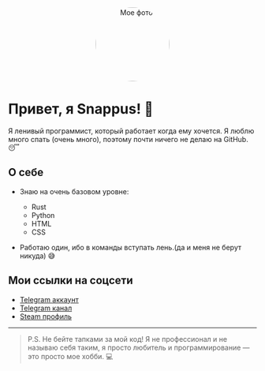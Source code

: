 <div align="center">
  <img src="https://avatars.githubusercontent.com/u/187189475?v=4" alt="Мое фото" style="border-radius: 50%; width: 150px; height: 150px;">
</div>

# Привет, я **Snappus**! 👋

Я ленивый программист, который работает когда ему хочется. 
Я люблю много спать (очень много), поэтому почти ничего не делаю на GitHub. 😴

## О себе

- Знаю на очень базовом уровне:
  - Rust
  - Python
  - HTML
  - CSS

- Работаю один, ибо в команды вступать лень.(да и меня не берут никуда) 😅

## Мои ссылки на соцсети

- [Telegram аккаунт](https://t.me/snappuss)
- [Telegram канал](https://t.me/snapsbasement)
- [Steam профиль](https://steamcommunity.com/id/snappus)

---

> P.S. Не бейте тапками за мой код! Я не профессионал и не называю себя таким, я просто любитель и программирование — это просто мое хобби. 💻
